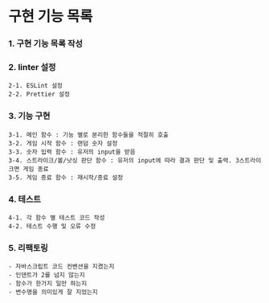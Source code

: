 # 구현 기능 목록

### 1. 구현 기능 목록 작성

### 2. linter 설정

    2-1. ESLint 설정
    2-2. Prettier 설정

### 3. 기능 구현

    3-1. 메인 함수 : 기능 별로 분리한 함수들을 적절히 호출
    3-2. 게임 시작 함수 : 랜덤 숫자 설정
    3-3. 숫자 입력 함수 : 유저의 input을 받음
    3-4. 스트라이크/볼/낫싱 판단 함수 : 유저의 input에 따라 결과 판단 및 출력. 3스트라이크면 게임 종료
    3-5. 게임 종료 함수 : 재시작/종료 설정

### 4. 테스트

    4-1. 각 함수 별 테스트 코드 작성
    4-2. 테스트 수행 및 오류 수정

### 5. 리팩토링

    - 자바스크립트 코드 컨벤션을 지켰는지
    - 인덴트가 2를 넘지 않는지
    - 함수가 한가지 일만 하는지
    - 변수명을 의미있게 잘 지었는지
